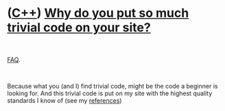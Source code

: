 



 

 

 

 

 

([C++](Cpp.htm)) [Why do you put so much trivial code on your site?](CppWhyTrivialCode.htm)
===========================================================================================

 

[FAQ](CppFaq.htm).

 

Because what you (and I) find trivial code, might be the code a beginner
is looking for. And this trivial code is put on my site with the highest
quality standards I know of (see my [references](CppReferences.htm))

 

 

 

 

 





 



